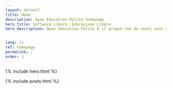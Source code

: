 ```yaml
---
layout: default
title: Home 
description: Open Education Polito homepage 
hero_title: Software Libero, Educazione Libera
hero_description: Open Education Polito è il gruppo che da venti anni si dedica alla ricerca e sviluppo di tecnologie innovative libere per la didattica inclusiva


lang: it
ref: homepage
permalink: /
order: 1
---
```


{% include hero.html %}

<main class="container my-4" markdown="1">

{% include posts.html %}

</main>

